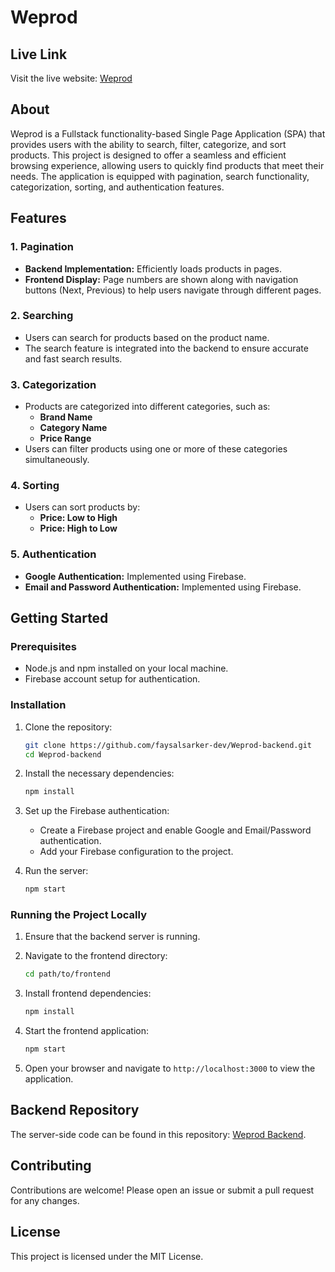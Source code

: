# Weprod

## Live Link
Visit the live website: [Weprod](https://weprod-87efb.web.app)

## About
Weprod is a Fullstack functionality-based Single Page Application (SPA) that provides users with the ability to search, filter, categorize, and sort products. This project is designed to offer a seamless and efficient browsing experience, allowing users to quickly find products that meet their needs. The application is equipped with pagination, search functionality, categorization, sorting, and authentication features.

## Features

### 1. Pagination
- **Backend Implementation:** Efficiently loads products in pages.
- **Frontend Display:** Page numbers are shown along with navigation buttons (Next, Previous) to help users navigate through different pages.

### 2. Searching
- Users can search for products based on the product name.
- The search feature is integrated into the backend to ensure accurate and fast search results.

### 3. Categorization
- Products are categorized into different categories, such as:
  - **Brand Name**
  - **Category Name**
  - **Price Range**
- Users can filter products using one or more of these categories simultaneously.

### 4. Sorting
- Users can sort products by:
  - **Price: Low to High**
  - **Price: High to Low**
  
### 5. Authentication
- **Google Authentication:** Implemented using Firebase.
- **Email and Password Authentication:** Implemented using Firebase.

## Getting Started

### Prerequisites
- Node.js and npm installed on your local machine.
- Firebase account setup for authentication.

### Installation

1. Clone the repository:
    ```bash
    git clone https://github.com/faysalsarker-dev/Weprod-backend.git
    cd Weprod-backend
    ```

2. Install the necessary dependencies:
    ```bash
    npm install
    ```

3. Set up the Firebase authentication:
   - Create a Firebase project and enable Google and Email/Password authentication.
   - Add your Firebase configuration to the project.

4. Run the server:
    ```bash
    npm start
    ```

### Running the Project Locally

1. Ensure that the backend server is running.
2. Navigate to the frontend directory:
    ```bash
    cd path/to/frontend
    ```

3. Install frontend dependencies:
    ```bash
    npm install
    ```

4. Start the frontend application:
    ```bash
    npm start
    ```

5. Open your browser and navigate to `http://localhost:3000` to view the application.

## Backend Repository
The server-side code can be found in this repository: [Weprod Backend](https://github.com/faysalsarker-dev/Weprod-backend).

## Contributing
Contributions are welcome! Please open an issue or submit a pull request for any changes.

## License
This project is licensed under the MIT License.
